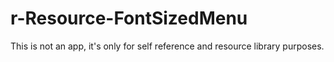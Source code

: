 # r-Resource-FontSizedMenu

This is not an app, it's only for self reference and resource library purposes.
